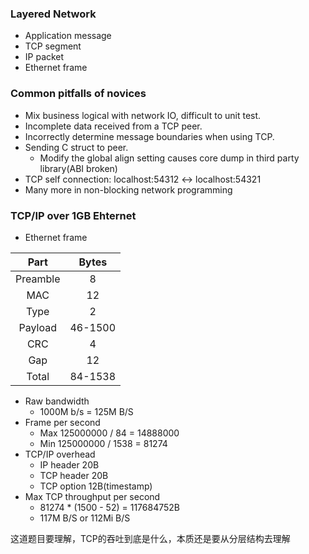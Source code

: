 ### Layered Network

- Application message
- TCP segment
- IP packet
- Ethernet frame

### Common pitfalls of novices

- Mix business logical with network IO, difficult to unit test.
- Incomplete data received from a TCP peer.
- Incorrectly determine message boundaries when using TCP.
- Sending C struct to peer.
  - Modify the global align setting causes core dump in third party library(ABI broken)
- TCP self connection: localhost:54312 <-> localhost:54321
- Many more in non-blocking network programming

### TCP/IP over 1GB Ehternet

- Ethernet frame

| Part | Bytes | 
| :-----:| :----: 
| Preamble | 8 | 
| MAC | 12 | 
| Type | 2 |
| Payload | 46-1500 |
| CRC | 4 |
| Gap | 12 |
| Total | 84-1538|

- Raw bandwidth
  - 1000M b/s = 125M B/S
- Frame per second
  - Max 125000000 / 84 = 14888000
  - Min 125000000 / 1538 = 81274
- TCP/IP overhead
  - IP header 20B
  - TCP header 20B
  - TCP option 12B(timestamp)
- Max TCP throughput per second
  - 81274 * (1500 - 52) = 117684752B
  - 117M B/S or 112Mi B/S

这道题目要理解，TCP的吞吐到底是什么，本质还是要从分层结构去理解